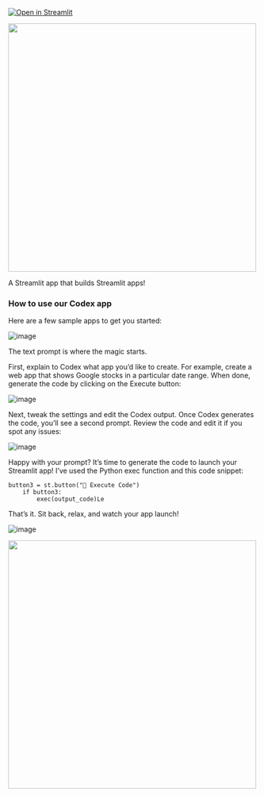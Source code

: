 
[![Open in Streamlit](https://static.streamlit.io/badges/streamlit_badge_black_white.svg)](https://share.streamlit.io/charlywargnier/streamlit-and-codex/main/)

<img src="https://user-images.githubusercontent.com/27242399/150765835-8694a961-161e-4f97-bb29-cbc1fce426cb.png" width="500"/>

A Streamlit app that builds Streamlit apps!


### How to use our Codex app

Here are a few sample apps to get you started:

![image](https://user-images.githubusercontent.com/27242399/150765383-817c9cfb-9d00-497d-9aee-a35f39f255fa.png)


The text prompt is where the magic starts.

First, explain to Codex what app you’d like to create. For example, create a web app that shows Google stocks in a particular date range. When done, generate the code by clicking on the Execute button:

![image](https://user-images.githubusercontent.com/27242399/150765453-de38e26d-509c-497b-80db-422eb539dd4e.png)

Next, tweak the settings and edit the Codex output. Once Codex generates the code, you’ll see a second prompt. Review the code and edit it if you spot any issues:

![image](https://user-images.githubusercontent.com/27242399/150765487-395131fd-fa1c-4dfe-9b4f-0398a53870cd.png)

Happy with your prompt? It’s time to generate the code to launch your Streamlit app! I’ve used the Python exec function and this code snippet:


```
button3 = st.button("🎈 Execute Code")
    if button3:
        exec(output_code)Le
```

That’s it. Sit back, relax, and watch your app launch!

![image](https://user-images.githubusercontent.com/27242399/150766907-96aaa811-2551-459e-bf5d-5786f3e132e0.png)

<img src="![image](https://user-images.githubusercontent.com/27242399/150765541-817e5f21-ab5b-498c-a992-6c9338eb825d.png)" width="500"/>


